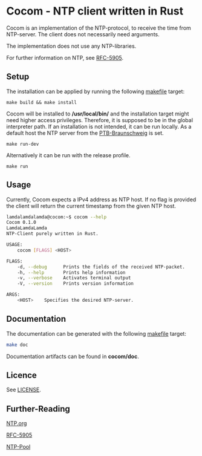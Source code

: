 # Cocom - NTP client written in Rust

Cocom is an implementation of the NTP-protocol, to receive 
the time from NTP-server. The client does not necessarily need arguments.

The implementation does not use any NTP-libraries.

For further information on NTP, see [RFC-5905](https://tools.ietf.org/html/rfc5905#section-7).

## Setup
The installation can be applied by running the following [makefile](makefile) target:

```
make build && make install 
```

Cocom will be installed to **/usr/local/bin/** and the installation target might need higher access privileges. Therefore, it is supposed to be in the global interpreter path. 
If an installation is not intended, it can be run locally. As a default host the NTP
server from the [PTB-Braunschweig](https://www.ptb.de) is set.

```
make run-dev
```

Alternatively it can be run with the release profile.

```
make run
```

## Usage

Currently, Cocom expects a IPv4 address as NTP host. If no flag is provided the client will
 return the current timestamp from the given NTP host.

```sh
lamdalamdalamda@cocom:~$ cocom --help
Cocom 0.1.0
LamdaLamdaLamda 
NTP-Client purely written in Rust.

USAGE:
    cocom [FLAGS] <HOST>

FLAGS:
    -d, --debug      Prints the fields of the received NTP-packet.
    -h, --help       Prints help information
    -v, --verbose    Activates terminal output
    -V, --version    Prints version information

ARGS:
    <HOST>    Specifies the desired NTP-server.

```


## Documentation

The documentation can be generated with the following [makefile](makefile) target:

```sh
make doc
```

Documentation artifacts can be found in **cocom/doc**.

## Licence

See [LICENSE](LICENSE).

## Further-Reading

[NTP.org](http://www.ntp.org/) 

[RFC-5905](https://tools.ietf.org/html/rfc5905#section-7)

[NTP-Pool](https://www.ntppool.org/en/)